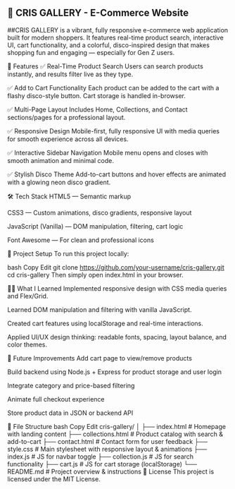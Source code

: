 ## 🌟 CRIS GALLERY - E-Commerce Website

##CRIS GALLERY is a vibrant, fully responsive e-commerce web application built for modern shoppers. It features real-time product search, interactive UI, cart functionality, and a colorful, disco-inspired design that makes shopping fun and engaging — especially for Gen Z users.

🚀 Features
✅ Real-Time Product Search
Users can search products instantly, and results filter live as they type.

✅ Add to Cart Functionality
Each product can be added to the cart with a flashy disco-style button. Cart storage is handled in-browser.

✅ Multi-Page Layout
Includes Home, Collections, and Contact sections/pages for a professional layout.

✅ Responsive Design
Mobile-first, fully responsive UI with media queries for smooth experience across all devices.

✅ Interactive Sidebar Navigation
Mobile menu opens and closes with smooth animation and minimal code.

✅ Stylish Disco Theme
Add-to-cart buttons and hover effects are animated with a glowing neon disco gradient.

🛠️ Tech Stack
HTML5 — Semantic markup

CSS3 — Custom animations, disco gradients, responsive layout

JavaScript (Vanilla) — DOM manipulation, filtering, cart logic

Font Awesome — For clean and professional icons

📌 Project Setup
To run this project locally:

bash
Copy
Edit
git clone https://github.com/your-username/cris-gallery.git
cd cris-gallery
Then simply open index.html in your browser.

🧑‍💻 What I Learned
Implemented responsive design with CSS media queries and Flex/Grid.

Learned DOM manipulation and filtering with vanilla JavaScript.

Created cart features using localStorage and real-time interactions.

Applied UI/UX design thinking: readable fonts, spacing, layout balance, and color themes.

🔧 Future Improvements
 Add cart page to view/remove products

 Build backend using Node.js + Express for product storage and user login

 Integrate category and price-based filtering

 Animate full checkout experience

 Store product data in JSON or backend API

📂 File Structure
bash
Copy
Edit
cris-gallery/
│
├── index.html          # Homepage with landing content
├── collections.html    # Product catalog with search & add-to-cart
├── contact.html        # Contact form for user feedback
├── style.css           # Main stylesheet with responsive layout & animations
├── index.js            # JS for navbar toggle
├── collection.js       # JS for search functionality
├── cart.js             # JS for cart storage (localStorage)
└── README.md           # Project overview & instructions
📄 License
This project is licensed under the MIT License.

